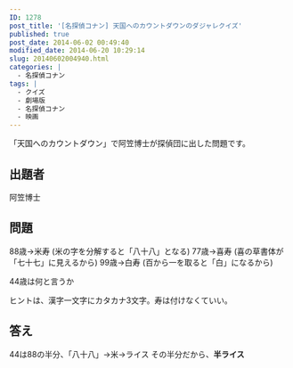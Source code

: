 ```yaml
---
ID: 1278
post_title: '[名探偵コナン] 天国へのカウントダウンのダジャレクイズ'
published: true
post_date: 2014-06-02 00:49:40
modified_date: 2014-06-20 10:29:14
slug: 20140602004940.html
categories: |
  - 名探偵コナン
tags: |
  - クイズ
  - 劇場版
  - 名探偵コナン
  - 映画
---
```

「天国へのカウントダウン」で阿笠博士が探偵団に出した問題です。
<!--more-->
<h2>出題者</h2>
阿笠博士

<h2>問題</h2>
88歳→米寿 (米の字を分解すると「八十八」となる)
77歳→喜寿 (喜の草書体が「七十七」に見えるから)
99歳→白寿 (百から一を取ると「白」になるから)

44歳は何と言うか

ヒントは、漢字一文字にカタカナ3文字。寿は付けなくていい。

<h2>答え</h2>
44は88の半分、「八十八」→米→ライス
その半分だから、<strong>半ライス</strong>